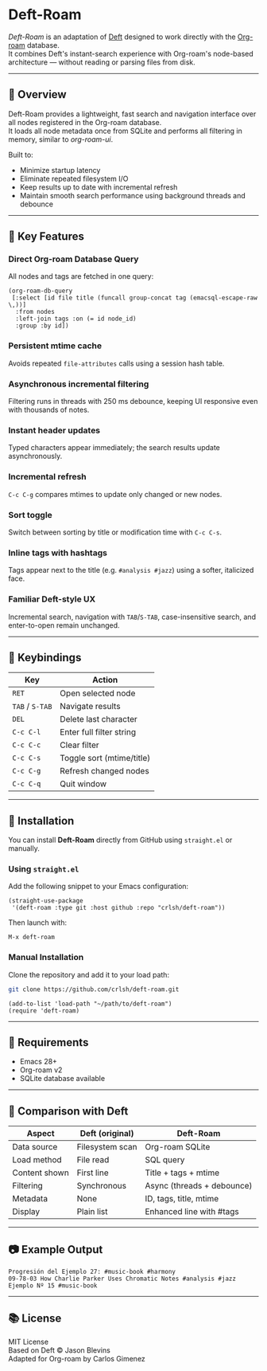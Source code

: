 # Deft-Roam

*Deft-Roam* is an adaptation of [Deft](https://github.com/jrblevin/deft) designed to work directly with the [Org-roam](https://github.com/org-roam/org-roam) database.  
It combines Deft's instant-search experience with Org-roam's node-based architecture — without reading or parsing files from disk.

---

## 📄 Overview

Deft-Roam provides a lightweight, fast search and navigation interface over all nodes registered in the Org-roam database.  
It loads all node metadata once from SQLite and performs all filtering in memory, similar to *org-roam-ui*.

Built to:
- Minimize startup latency  
- Eliminate repeated filesystem I/O  
- Keep results up to date with incremental refresh  
- Maintain smooth search performance using background threads and debounce  

---

## 🚀 Key Features

### Direct Org-roam Database Query
All nodes and tags are fetched in one query:
```elisp
(org-roam-db-query
 [:select [id file title (funcall group-concat tag (emacsql-escape-raw \,))]
  :from nodes
  :left-join tags :on (= id node_id)
  :group :by id])
```

### Persistent mtime cache
Avoids repeated `file-attributes` calls using a session hash table.

### Asynchronous incremental filtering
Filtering runs in threads with 250 ms debounce, keeping UI responsive even with thousands of notes.

### Instant header updates
Typed characters appear immediately; the search results update asynchronously.

### Incremental refresh
`C-c C-g` compares mtimes to update only changed or new nodes.

### Sort toggle
Switch between sorting by title or modification time with `C-c C-s`.

### Inline tags with hashtags
Tags appear next to the title (e.g. `#analysis #jazz`) using a softer, italicized face.

### Familiar Deft-style UX
Incremental search, navigation with `TAB`/`S-TAB`, case-insensitive search, and enter-to-open remain unchanged.

---

## 🧭 Keybindings

| Key           | Action                          |
|---------------|---------------------------------|
| `RET`         | Open selected node              |
| `TAB` / `S-TAB` | Navigate results              |
| `DEL`         | Delete last character           |
| `C-c C-l`     | Enter full filter string        |
| `C-c C-c`     | Clear filter                    |
| `C-c C-s`     | Toggle sort (mtime/title)       |
| `C-c C-g`     | Refresh changed nodes           |
| `C-c C-q`     | Quit window                     |

---

## 🧩 Installation

You can install **Deft-Roam** directly from GitHub using `straight.el` or manually.

### Using `straight.el`

Add the following snippet to your Emacs configuration:

```elisp
(straight-use-package
 '(deft-roam :type git :host github :repo "crlsh/deft-roam"))
```

Then launch with:

```elisp
M-x deft-roam
```

### Manual Installation

Clone the repository and add it to your load path:

```bash
git clone https://github.com/crlsh/deft-roam.git
```

```elisp
(add-to-list 'load-path "~/path/to/deft-roam")
(require 'deft-roam)
```

---

## 🧩 Requirements

- Emacs 28+
- Org-roam v2
- SQLite database available

---

## 🧠 Comparison with Deft

| Aspect         | Deft (original)        | Deft-Roam                      |
|----------------|------------------------|--------------------------------|
| Data source    | Filesystem scan        | Org-roam SQLite                |
| Load method    | File read              | SQL query                      |
| Content shown  | First line             | Title + tags + mtime           |
| Filtering      | Synchronous            | Async (threads + debounce)     |
| Metadata       | None                   | ID, tags, title, mtime         |
| Display        | Plain list             | Enhanced line with #tags       |

---

## 📷 Example Output

```
Progresión del Ejemplo 27: #music-book #harmony
09-78-03 How Charlie Parker Uses Chromatic Notes #analysis #jazz
Ejemplo Nº 15 #music-book
```

---

## 📚 License

MIT License  
Based on Deft © Jason Blevins  
Adapted for Org-roam by Carlos Gimenez